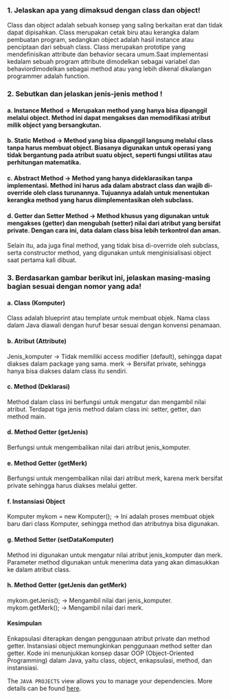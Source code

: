 ### 1.	Jelaskan apa yang dimaksud dengan class dan object!

Class dan object adalah sebuah konsep yang saling berkaitan erat dan tidak dapat dipisahkan. Class merupakan cetak biru atau kerangka dalam pembuatan program, sedangkan object adalah hasil instance atau penciptaan dari sebuah class. Class merupakan prototipe yang mendefinisikan attribute dan behavior secara umum.Saat implementasi kedalam sebuah program attribute dimodelkan sebagai variabel dan behaviordimodelkan sebagai method atau yang lebih dikenal dikalangan programmer adalah function.

### 2.	Sebutkan dan jelaskan jenis-jenis method !
#### a.	Instance Method -> Merupakan method yang hanya bisa dipanggil melalui object. Method ini dapat mengakses dan memodifikasi atribut milik object yang bersangkutan.

#### b.	Static Method -> Method yang bisa dipanggil langsung melalui class tanpa harus membuat object. Biasanya digunakan untuk operasi yang tidak bergantung pada atribut suatu object, seperti fungsi utilitas atau perhitungan matematika.

#### c. Abstract Method -> Method yang hanya dideklarasikan tanpa implementasi. Method ini harus ada dalam abstract class dan wajib di-override oleh class turunannya. Tujuannya adalah untuk menentukan kerangka method yang harus diimplementasikan oleh subclass.

#### d. Getter dan Setter Method -> Method khusus yang digunakan untuk mengakses (getter) dan mengubah (setter) nilai dari atribut yang bersifat private. Dengan cara ini, data dalam class bisa lebih terkontrol dan aman.

Selain itu, ada juga final method, yang tidak bisa di-override oleh subclass, serta constructor method, yang digunakan untuk menginisialisasi object saat pertama kali dibuat.

### 3.	Berdasarkan gambar berikut ini, jelaskan masing-masing bagian sesuai dengan nomor yang ada!
#### a.	Class (Komputer)
Class adalah blueprint atau template untuk membuat objek.
Nama class dalam Java diawali dengan huruf besar sesuai dengan konvensi penamaan.

#### b.	Atribut (Attribute)
Jenis_komputer → Tidak memiliki access modifier (default), sehingga dapat diakses dalam package yang sama.
merk → Bersifat private, sehingga hanya bisa diakses dalam class itu sendiri.

#### c.	Method (Deklarasi)
Method dalam class ini berfungsi untuk mengatur dan mengambil nilai atribut.
Terdapat tiga jenis method dalam class ini: setter, getter, dan method main.

#### d.	 Method Getter (getJenis)
Berfungsi untuk mengembalikan nilai dari atribut jenis_komputer.

#### e.	 Method Getter (getMerk)
Berfungsi untuk mengembalikan nilai dari atribut merk, karena merk bersifat private sehingga harus diakses melalui getter.

#### f.	Instansiasi Object
Komputer mykom = new Komputer(); → Ini adalah proses membuat objek baru dari class Komputer, sehingga method dan atributnya bisa digunakan.

#### g.	 Method Setter (setDataKomputer)
Method ini digunakan untuk mengatur nilai atribut jenis_komputer dan merk.
Parameter method digunakan untuk menerima data yang akan dimasukkan ke dalam atribut class.

#### h.	 Method Getter (getJenis dan getMerk)
mykom.getJenis(); → Mengambil nilai dari jenis_komputer.
mykom.getMerk(); → Mengambil nilai dari merk.

#### Kesimpulan
Enkapsulasi diterapkan dengan penggunaan atribut private dan method getter.
Instansiasi object memungkinkan penggunaan method setter dan getter.
Kode ini menunjukkan konsep dasar OOP (Object-Oriented Programming) dalam Java, yaitu class, object, enkapsulasi, method, dan instansiasi.


The `JAVA PROJECTS` view allows you to manage your dependencies. More details can be found [here](https://github.com/microsoft/vscode-java-dependency#manage-dependencies).
